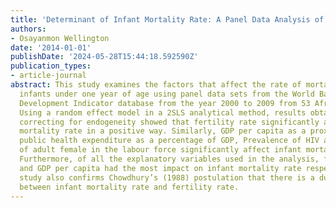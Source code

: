 ```yaml
---
title: 'Determinant of Infant Mortality Rate: A Panel Data Analysis of African Countries'
authors:
- Osayanmon Wellington
date: '2014-01-01'
publishDate: '2024-05-28T15:44:18.592590Z'
publication_types:
- article-journal
abstract: This study examines the factors that affect the rate of mortality among
  infants under one year of age using panel data sets from the World Bank’s World
  Development Indicator database from the year 2000 to 2009 from 53 African countries.
  Using a random effect model in a 2SLS analytical method, results obtained after
  correcting for endogeneity showed that fertility rate significantly affect infant
  mortality rate in a positive way. Similarly, GDP per capita as a proxy for income,
  public health expenditure as a percentage of GDP, Prevalence of HIV and the participation
  of adult female in the labour force significantly affect infant mortality rate.
  Furthermore, of all the explanatory variables used in the analysis, fertility rate
  and GDP per capita had the most impact on infant mortality rate respectively. This
  study also confirms Chowdhury’s (1988) postulation that there is a dual causality
  between infant mortality rate and fertility rate.
---
```


